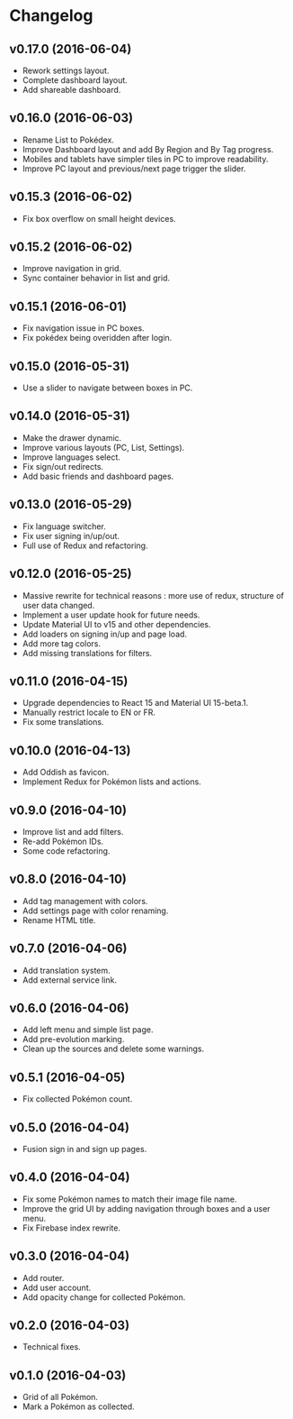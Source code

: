 Changelog
=========

## v0.17.0 (2016-06-04)

- Rework settings layout.
- Complete dashboard layout.
- Add shareable dashboard.

## v0.16.0 (2016-06-03)

- Rename List to Pokédex.
- Improve Dashboard layout and add By Region and By Tag progress.
- Mobiles and tablets have simpler tiles in PC to improve readability.
- Improve PC layout and previous/next page trigger the slider.

## v0.15.3 (2016-06-02)

- Fix box overflow on small height devices.

## v0.15.2 (2016-06-02)

- Improve navigation in grid.
- Sync container behavior in list and grid.

## v0.15.1 (2016-06-01)

- Fix navigation issue in PC boxes.
- Fix pokédex being overidden after login.

## v0.15.0 (2016-05-31)

- Use a slider to navigate between boxes in PC.

## v0.14.0 (2016-05-31)

- Make the drawer dynamic.
- Improve various layouts (PC, List, Settings).
- Improve languages select.
- Fix sign/out redirects.
- Add basic friends and dashboard pages.

## v0.13.0 (2016-05-29)

- Fix language switcher.
- Fix user signing in/up/out.
- Full use of Redux and refactoring.

## v0.12.0 (2016-05-25)

- Massive rewrite for technical reasons : more use of redux, structure of user data changed.
- Implement a user update hook for future needs.
- Update Material UI to v15 and other dependencies.
- Add loaders on signing in/up and page load.
- Add more tag colors.
- Add missing translations for filters.

## v0.11.0 (2016-04-15)

- Upgrade dependencies to React 15 and Material UI 15-beta.1.
- Manually restrict locale to EN or FR.
- Fix some translations.

## v0.10.0 (2016-04-13)

- Add Oddish as favicon.
- Implement Redux for Pokémon lists and actions.

## v0.9.0 (2016-04-10)

- Improve list and add filters.
- Re-add Pokémon IDs.
- Some code refactoring.

## v0.8.0 (2016-04-10)

- Add tag management with colors.
- Add settings page with color renaming.
- Rename HTML title.

## v0.7.0 (2016-04-06)

- Add translation system.
- Add external service link.

## v0.6.0 (2016-04-06)

- Add left menu and simple list page.
- Add pre-evolution marking.
- Clean up the sources and delete some warnings.

## v0.5.1 (2016-04-05)

- Fix collected Pokémon count.

## v0.5.0 (2016-04-04)

- Fusion sign in and sign up pages.

## v0.4.0 (2016-04-04)

- Fix some Pokémon names to match their image file name.
- Improve the grid UI by adding navigation through boxes and a user menu.
- Fix Firebase index rewrite.

## v0.3.0 (2016-04-04)

- Add router.
- Add user account.
- Add opacity change for collected Pokémon.

## v0.2.0 (2016-04-03)

- Technical fixes.

## v0.1.0 (2016-04-03)

- Grid of all Pokémon.
- Mark a Pokémon as collected.
